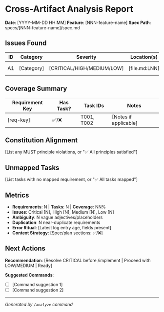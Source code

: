 # Cross-Artifact Analysis Report

**Date**: [YYYY-MM-DD HH:MM]
**Feature**: [NNN-feature-name]
**Spec Path**: specs/[NNN-feature-name]/spec.md

## Issues Found

| ID | Category | Severity | Location(s) | Summary | Recommendation |
|----|----------|----------|-------------|---------|----------------|
| A1 | [Category] | [CRITICAL/HIGH/MEDIUM/LOW] | [file.md:LNN] | [Issue summary] | [Remediation action] |

## Coverage Summary

| Requirement Key | Has Task? | Task IDs | Notes |
|-----------------|-----------|----------|-------|
| [req-key] | ✅/❌ | T001, T002 | [Notes if applicable] |

## Constitution Alignment

[List any MUST principle violations, or "✅ All principles satisfied"]

## Unmapped Tasks

[List tasks with no mapped requirement, or "✅ All tasks mapped"]

## Metrics

- **Requirements**: N | **Tasks**: N | **Coverage**: NN%
- **Issues**: Critical [N], High [N], Medium [N], Low [N]
- **Ambiguity**: N vague adjectives/placeholders
- **Duplication**: N near-duplicate requirements
- **Error Ritual**: [Latest log entry age, fields present]
- **Context Strategy**: [Spec/plan sections: ✅/❌]

## Next Actions

**Recommendation**: [Resolve CRITICAL before /implement | Proceed with LOW/MEDIUM | Ready]

**Suggested Commands**:
- [ ] [Command suggestion 1]
- [ ] [Command suggestion 2]

---
*Generated by `/analyze` command*
